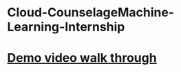 # Cloud-CounselageMachine-Learning-Internship
# [Demo video walk through ](https://youtu.be/BKQDo7xYm_A?si=0wEn1Eq55dbTbXq9)


